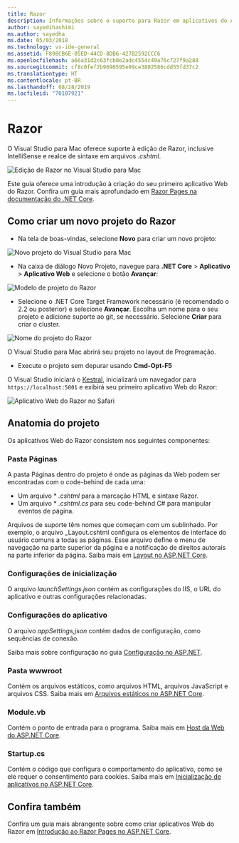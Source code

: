 ```yaml
---
title: Razor
description: Informações sobre o suporte para Razor em aplicativos do ASP.NET Core no Visual Studio para Mac
author: sayedihashimi
ms.author: sayedha
ms.date: 05/03/2018
ms.technology: vs-ide-general
ms.assetid: F898CB6E-05ED-44CD-8DB6-427B2592CCC6
ms.openlocfilehash: a66a31d2c63fcb0e2adc4554c49a76c727f9a288
ms.sourcegitcommit: cf8c0fef2b9690595e99ce3802586cdd55fd37c2
ms.translationtype: HT
ms.contentlocale: pt-BR
ms.lasthandoff: 08/28/2019
ms.locfileid: "70107921"
---
```

# <a name="razor"></a>Razor

O Visual Studio para Mac oferece suporte à edição de Razor, inclusive IntelliSense e realce de sintaxe em arquivos *.cshtml*.

![Edição de Razor no Visual Studio para Mac](media/razor-editor.png)

Este guia oferece uma introdução à criação do seu primeiro aplicativo Web do Razor. Confira um guia mais aprofundado em [Razor Pages na documentação do .NET Core](/aspnet/core/razor-pages/index).

## <a name="creating-a-new-razor-project"></a>Como criar um novo projeto do Razor

* Na tela de boas-vindas, selecione **Novo** para criar um novo projeto:

![Novo projeto do Visual Studio para Mac](media/razor-new.png)

* Na caixa de diálogo Novo Projeto, navegue para **.NET Core** > **Aplicativo** > **Aplicativo Web** e selecione o botão **Avançar**:

![Modelo de projeto do Razor](media/razor-new-project1.png)

* Selecione o .NET Core Target Framework necessário (é recomendado o 2.2 ou posterior) e selecione **Avançar**.  Escolha um nome para o seu projeto e adicione suporte ao git, se necessário. Selecione **Criar** para criar o cluster.

![Nome do projeto do Razor](media/razor-new-project2.png)

O Visual Studio para Mac abrirá seu projeto no layout de Programação.

* Execute o projeto sem depurar usando **Cmd-Opt-F5**

O Visual Studio iniciará o [Kestral](https://docs.microsoft.com/aspnet/core/fundamentals/servers/kestrel), inicializará um navegador para `https://localhost:5001` e exibirá seu primeiro aplicativo Web do Razor:

![Aplicativo Web do Razor no Safari](media/razor-webapp.png)

## <a name="project-anatomy"></a>Anatomia do projeto

Os aplicativos Web do Razor consistem nos seguintes componentes:

### <a name="pages-folder"></a>Pasta Páginas

A pasta Páginas dentro do projeto é onde as páginas da Web podem ser encontradas com o code-behind de cada uma:
* Um arquivo * *.cshtml* para a marcação HTML e sintaxe Razor.
* Um arquivo * *.cshtml.cs* para seu code-behind C# para manipular eventos de página.

Arquivos de suporte têm nomes que começam com um sublinhado. Por exemplo, o arquivo _Layout.cshtml configura os elementos de interface do usuário comuns a todas as páginas. Esse arquivo define o menu de navegação na parte superior da página e a notificação de direitos autorais na parte inferior da página. Saiba mais em [Layout no ASP.NET Core](https://docs.microsoft.com/aspnet/core/mvc/views/layout).

### <a name="launch-settings"></a>Configurações de inicialização

O arquivo *launchSettings.json* contém as configurações do IIS, o URL do aplicativo e outras configurações relacionadas.

### <a name="app-settings"></a>Configurações do aplicativo

O arquivo *appSettings,json* contém dados de configuração, como sequências de conexão.

Saiba mais sobre configuração no guia [Configuração no ASP.NET](https://docs.microsoft.com/aspnet/core/fundamentals/configuration/index).

### <a name="wwwroot-folder"></a>Pasta wwwroot

Contém os arquivos estáticos, como arquivos HTML, arquivos JavaScript e arquivos CSS. Saiba mais em [Arquivos estáticos no ASP.NET Core](https://docs.microsoft.com/aspnet/core/fundamentals/static-files).

### <a name="programcs"></a>Module.vb

Contém o ponto de entrada para o programa. Saiba mais em [Host da Web do ASP.NET Core](https://docs.microsoft.com/aspnet/core/fundamentals/host/web-host).

### <a name="startupcs"></a>Startup.cs

Contém o código que configura o comportamento do aplicativo, como se ele requer o consentimento para cookies. Saiba mais em [Inicialização de aplicativos no ASP.NET Core](https://docs.microsoft.com/aspnet/core/fundamentals/startup).

## <a name="see-aso"></a>Confira também

Confira um guia mais abrangente sobre como criar aplicativos Web do Razor em [Introdução ao Razor Pages no ASP.NET Core](https://docs.microsoft.com/aspnet/core/razor-pages/index).
